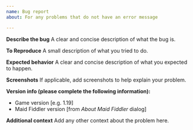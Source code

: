 ```yaml
---
name: Bug report
about: For any problems that do not have an error message

---
```


**Describe the bug**
A clear and concise description of what the bug is.

**To Reproduce**
A small description of what you tried to do.

**Expected behavior**
A clear and concise description of what you expected to happen.

**Screenshots**
If applicable, add screenshots to help explain your problem.

**Version info (please complete the following information):**
 - Game version [e.g. 1.19]
 - Maid Fiddler version [from *About Maid Fiddler* dialog]

**Additional context**
Add any other context about the problem here.
